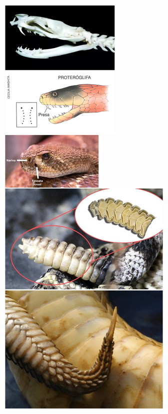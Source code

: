 ![image alt](https://github.com/coppa-code/Id_serpentes/blob/77f2b7c8abd9675ddc44024de6b57dc2765fd1e9/proteroglyph.jpg.webp)
![image alt](https://github.com/coppa-code/Id_serpentes/blob/4b7e6dca1c4a8b6c2a8c3adeb64d38ec936dac0b/fossetaloreal.jpg)
![image alt](https://github.com/coppa-code/Id_serpentes/blob/9320ebd684f1c4de81f8cf6e8c6d8867bd11bfbc/chocalho.webp)
![image alt](https://github.com/coppa-code/Id_serpentes/blob/b7cad5122e5ec435904feb673347d554d653819e/escama.png)
